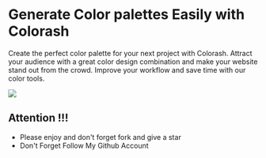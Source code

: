 # Generate Color palettes Easily with Colorash

Create the perfect color palette for your next project with Colorash. Attract your audience with a great color design combination and make your website stand out from the crowd. Improve your workflow and save time with our color tools.

<img src="https://res.cloudinary.com/dhewumbfe/image/upload/v1670499005/Colors-Generator_ssahya.png" />

## Attention !!!

-  Please enjoy and don't forget fork and give a star
-  Don't Forget Follow My Github Account